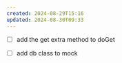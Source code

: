 ```yaml
---
created: 2024-08-29T15:16
updated: 2024-08-30T09:33
---
```

- [ ] add the get extra method to doGet
- [ ] add db class to mock


